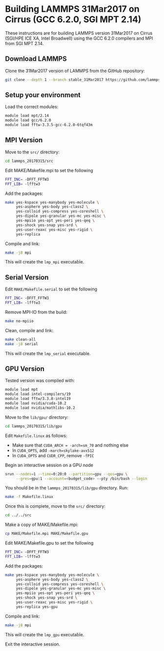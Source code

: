 Building LAMMPS 31Mar2017 on Cirrus (GCC 6.2.0, SGI MPT 2.14)
=============================================================

These instructions are for building LAMMPS version 31Mar2017 on Cirrus (SGI/HPE ICE XA, Intel Broadwell) using the GCC 6.2.0 compilers and MPI from SGI MPT 2.14.

Download LAMMPS
---------------

Clone the 31Mar2017 version of LAMMPS from the GitHub repository:

```bash
git clone --depth 1 --branch stable_31Mar2017 https://github.com/lammps/lammps.git lammps_20170315
```

Setup your environment
----------------------

Load the correct modules:

```bash
module load mpt/2.14
module load gcc/6.2.0
module load fftw-3.3.5-gcc-6.2.0-6tqf43m 
```

MPI Version
-----------

Move to the `src/` directory:

```bash
cd lammps_20170315/src
```

Edit MAKE/Makefile.mpi to set the following

```bash
FFT_INC= -DFFT_FFTW3
FFT_LIB= -lfftw3
```

Add the packages:

```bash
make yes-kspace yes-manybody yes-molecule \
     yes-asphere yes-body yes-class2 \
     yes-colloid yes-compress yes-coreshell \
     yes-dipole yes-granular yes-mc yes-misc \
     yes-mpiio yes-opt yes-peri yes-qeq \
     yes-shock yes-snap yes-srd \
     yes-user-reaxc yes-misc yes-rigid \
     yes-replica
```

Compile and link:

```bash
make -j8 mpi
```

This will create the `lmp_mpi` executable.

Serial Version
--------------

Edit `MAKE/Makefile.serial` to set the following

```bash
FFT_INC= -DFFT_FFTW3
FFT_LIB= -lfftw3
```

Remove MPI-IO from the build:

```bash
make no-mpiio
```

Clean, compile and link:

```bash
make clean-all
make -j8 serial
```

This will create the `lmp_serial` executable.

GPU Version
-----------

Tested version was compiled with:

```bash
module load mpt
module load intel-compilers/19
module load fftw/3.3.8-intel19
module load nvidia/cuda-10.2
module load nvidia/mathlibs-10.2
```

Move to the `lib/gpu/` directory:

```bash
cd lammps_20170315/lib/gpu
```

Edit `Makefile.linux` as follows:
 - Make sure that `CUDA_ARCH = -arch=sm_70` and nothing else
 - In `CUDA_OPTS`, add `-march=skylake-avx512`
 - In `CUDA_OPTS` and `CUDR_CPP`, remove `-fPIC`

Begin an interactive session on a GPU node

```bash
srun --nodes=1 --time=0:20:0 --partition=gpu --qos=gpu \
     --gres=gpu:1 --account=<budget_code> --pty /bin/bash --login
```

You should be in the `lammps_20170315/lib/gpu` directory. Run:

```bash
make -f Makefile.linux
```

Once this is complete, move to the `src/` directory:

```bash
cd ../../src
```

Make a copy of MAKE/Makefile.mpi:

```bash
cp MAKE/Makefile.mpi MAKE/Makefile.gpu
```

Edit MAKE/Makefile.gpu to set the following

```bash
FFT_INC= -DFFT_FFTW3
FFT_LIB= -lfftw3
```

Add the packages:

```bash
make yes-kspace yes-manybody yes-molecule \
     yes-asphere yes-body yes-class2 \
     yes-colloid yes-compress yes-coreshell \
     yes-dipole yes-granular yes-mc yes-misc \
     yes-mpiio yes-opt yes-peri yes-qeq \
     yes-shock yes-snap yes-srd \
     yes-user-reaxc yes-misc yes-rigid \
     yes-replica yes-gpu
```

Compile and link:

```bash
make -j8 mpi
```

This will create the `lmp_gpu` executable.

Exit the interactive session.
